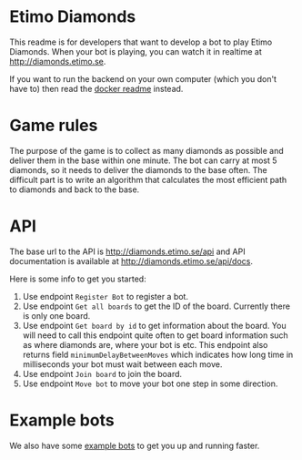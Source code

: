 # Etimo Diamonds

This readme is for developers that want to develop a bot to play Etimo Diamonds. When your bot is playing, you can watch it in realtime at http://diamonds.etimo.se. 

If you want to run the backend on your own computer (which you don't have to) then read the [docker readme](DOCKER.md) instead.

# Game rules
The purpose of the game is to collect as many diamonds as possible and deliver them in the base within one minute. The bot can carry at most 5 diamonds, so it needs to deliver the diamonds to the base often. The difficult part is to write an algorithm that calculates the most efficient path to diamonds and back to the base. 

# API

The base url to the API is http://diamonds.etimo.se/api and API documentation is available at http://diamonds.etimo.se/api/docs.

Here is some info to get you started:
1. Use endpoint `Register Bot` to register a bot.
2. Use endpoint `Get all boards` to get the ID of the board. Currently there is only one board.
3. Use endpoint `Get board by id` to get information about the board. You will need to call this endpoint quite often to get board information such as where diamonds are, where your bot is etc. This endpoint also returns field `minimumDelayBetweenMoves` which indicates how long time in milliseconds your bot must wait between each move.
4. Use endpoint `Join board` to join the board.
5. Use endpoint `Move bot` to move your bot one step in some direction.

# Example bots
We also have some [example bots](diamonds-bot-example/README.md) to get you up and running faster.